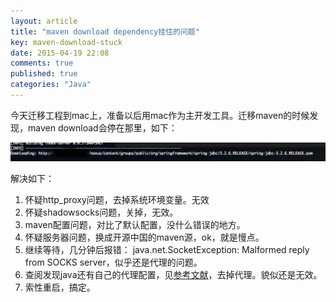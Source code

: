 ```yaml
---
layout: article
title: "maven download dependency挂住的问题"
key: maven-download-stuck
date: 2015-04-19 22:08
comments: true
published: true
categories: "Java"
---
```

  
  今天迁移工程到mac上，准备以后用mac作为主开发工具。迁移maven的时候发现，maven download会停在那里，如下：

![](/assets/images/2015/maven_error.jpg)

   解决如下：

1. 怀疑http_proxy问题，去掉系统环境变量。无效
2. 怀疑shadowsocks问题，关掉，无效。
3. maven配置问题，对比了默认配置，没什么错误的地方。
4. 怀疑服务器问题，换成开源中国的maven源，ok，就是慢点。
5. 继续等待，几分钟后报错： java.net.SocketException: Malformed reply from SOCKS server，似乎还是代理的问题。
6. 查阅发现java还有自己的代理配置，见[参考文献][1]，去掉代理。貌似还是无效。
7. 索性重启，搞定。

[1]: https://www.java.com/en/download/help/proxy_setup.xml   "How do I configure proxy settings for Java?"